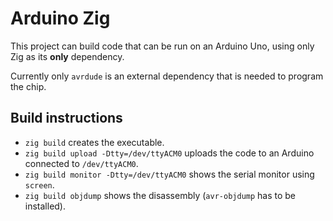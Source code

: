 # Arduino Zig

This project can build code that can be run on an Arduino Uno, using only Zig as its **only** dependency. 

Currently only `avrdude` is an external dependency that is needed to program the chip.

## Build instructions

* `zig build` creates the executable.
* `zig build upload -Dtty=/dev/ttyACM0` uploads the code to an Arduino connected to `/dev/ttyACM0`.
* `zig build monitor -Dtty=/dev/ttyACM0` shows the serial monitor using `screen`.  
* `zig build objdump` shows the disassembly (`avr-objdump` has to be installed).
